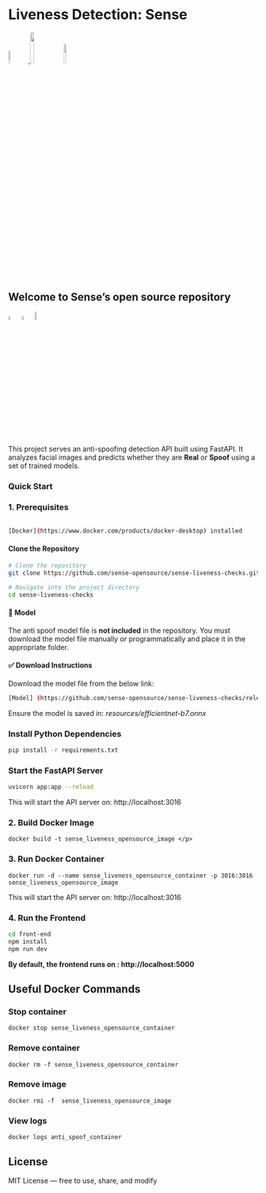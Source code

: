 <h1> Liveness Detection: Sense</h1>

<p width="100%">
    <a href="https://github.com/sense-opensource/sense-liveness-checks/blob/main/LICENSE">
        <img width="8%" src="https://badge-generator.vercel.app/api?label=License&status=MIT&color=6941C6"> 
    </a>
    <img width="12.6%" src="https://badge-generator.vercel.app/api?icon=Github&label=Last%20Commit&status=May&color=6941C6"/> 
    <a href="https://discord.gg/hzNHTpwt">
        <img width="10%" src="https://badge-generator.vercel.app/api?icon=Discord&label=Discord&status=Live&color=6941C6"> 
    </a>
</p>

<h2>Welcome to Sense’s open source repository</h2>

<p width="100%">  
<img width="4.5%" src="https://custom-icon-badges.demolab.com/badge/Fork-orange.svg?logo=fork"> 
<img width="4.5%" src="https://custom-icon-badges.demolab.com/badge/Star-yellow.svg?logo=star"> 
<img width="6.5%" src="https://custom-icon-badges.demolab.com/badge/Commit-green.svg?logo=git-commit&logoColor=fff"> 
</p>

<p> This project serves an anti-spoofing detection API built using FastAPI. It analyzes facial images and predicts whether they are <b>Real</b> or <b>Spoof</b> using a set of trained models.</p>

<h3>Quick Start</h3>

<h3>1. Prerequisites </h3>

```bash

[Docker](https://www.docker.com/products/docker-desktop) installed             
```
<h4> Clone the Repository </h4> 

```bash
# Clone the repository
git clone https://github.com/sense-opensource/sense-liveness-checks.git

# Navigate into the project directory
cd sense-liveness-checks
```

<h4> 🧠 Model </h4>

<p> The anti spoof model file is <b>not included</b> in the repository. You must download the model file manually or programmatically and place it in the appropriate folder.</p>

<h4> ✅ Download Instructions </h4>

<p> Download the model file from the below link: </p>

```bash
[Model] (https://github.com/sense-opensource/sense-liveness-checks/releases/download/v1.0.0/efficientnet-b7.onnx this file needs to be placed inside the resources folder)
```

<p> Ensure the model is saved in: <i>resources/efficientnet-b7.onnx </i> </p>

<h3> Install Python Dependencies </h3>

```bash
pip install -r requirements.txt
```

<h3> Start the FastAPI Server </h3>

```bash
uvicorn app:app --reload
```

<p> This will start the API server on: http://localhost:3016 </p>

<h3> 2. Build Docker Image </h3>

```docker
docker build -t sense_liveness_opensource_image </p>
```

<h3> 3. Run Docker Container </h3>

```docker
docker run -d --name sense_liveness_opensource_container -p 3016:3016 sense_liveness_opensource_image
```

<p> This will start the API server on: http://localhost:3016 </p>

<h3> 4. Run the Frontend </h3>

```bash
cd front-end
npm install
npm run dev
```

<p> <b> By default, the frontend runs on : http://localhost:5000 </b></p>

<h2>Useful Docker Commands</h2>

<h3> Stop container </h3>

```docker
docker stop sense_liveness_opensource_container
```

<h3> Remove container </h3>

```docker
docker rm -f sense_liveness_opensource_container
```

<h3> Remove image </h3>

```docker
docker rmi -f  sense_liveness_opensource_image
```

<h3> View logs </h3>

```docker
docker logs anti_spoof_container
```

<h2> License </h2>
<p> MIT License — free to use, share, and modify </p>

